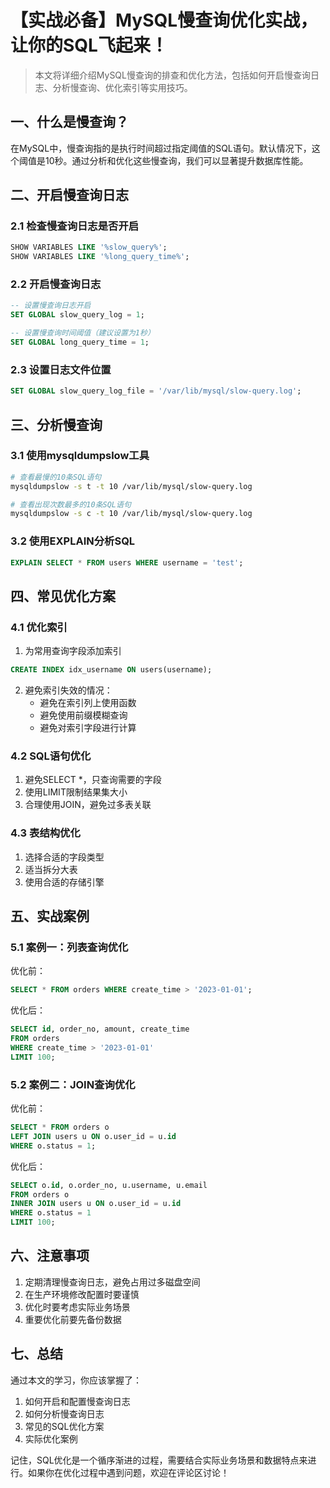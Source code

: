 # 【实战必备】MySQL慢查询优化实战，让你的SQL飞起来！

> 本文将详细介绍MySQL慢查询的排查和优化方法，包括如何开启慢查询日志、分析慢查询、优化索引等实用技巧。

## 一、什么是慢查询？

在MySQL中，慢查询指的是执行时间超过指定阈值的SQL语句。默认情况下，这个阈值是10秒。通过分析和优化这些慢查询，我们可以显著提升数据库性能。

## 二、开启慢查询日志

### 2.1 检查慢查询日志是否开启
```sql
SHOW VARIABLES LIKE '%slow_query%';
SHOW VARIABLES LIKE '%long_query_time%';
```

### 2.2 开启慢查询日志
```sql
-- 设置慢查询日志开启
SET GLOBAL slow_query_log = 1;

-- 设置慢查询时间阈值（建议设置为1秒）
SET GLOBAL long_query_time = 1;
```

### 2.3 设置日志文件位置
```sql
SET GLOBAL slow_query_log_file = '/var/lib/mysql/slow-query.log';
```

## 三、分析慢查询

### 3.1 使用mysqldumpslow工具
```bash
# 查看最慢的10条SQL语句
mysqldumpslow -s t -t 10 /var/lib/mysql/slow-query.log

# 查看出现次数最多的10条SQL语句
mysqldumpslow -s c -t 10 /var/lib/mysql/slow-query.log
```

### 3.2 使用EXPLAIN分析SQL
```sql
EXPLAIN SELECT * FROM users WHERE username = 'test';
```

## 四、常见优化方案

### 4.1 优化索引
1. 为常用查询字段添加索引
```sql
CREATE INDEX idx_username ON users(username);
```

2. 避免索引失效的情况：
   - 避免在索引列上使用函数
   - 避免使用前缀模糊查询
   - 避免对索引字段进行计算

### 4.2 SQL语句优化
1. 避免SELECT *，只查询需要的字段
2. 使用LIMIT限制结果集大小
3. 合理使用JOIN，避免过多表关联

### 4.3 表结构优化
1. 选择合适的字段类型
2. 适当拆分大表
3. 使用合适的存储引擎

## 五、实战案例

### 5.1 案例一：列表查询优化
优化前：
```sql
SELECT * FROM orders WHERE create_time > '2023-01-01';
```

优化后：
```sql
SELECT id, order_no, amount, create_time 
FROM orders 
WHERE create_time > '2023-01-01'
LIMIT 100;
```

### 5.2 案例二：JOIN查询优化
优化前：
```sql
SELECT * FROM orders o 
LEFT JOIN users u ON o.user_id = u.id
WHERE o.status = 1;
```

优化后：
```sql
SELECT o.id, o.order_no, u.username, u.email
FROM orders o 
INNER JOIN users u ON o.user_id = u.id
WHERE o.status = 1
LIMIT 100;
```

## 六、注意事项

1. 定期清理慢查询日志，避免占用过多磁盘空间
2. 在生产环境修改配置时要谨慎
3. 优化时要考虑实际业务场景
4. 重要优化前要先备份数据

## 七、总结

通过本文的学习，你应该掌握了：
1. 如何开启和配置慢查询日志
2. 如何分析慢查询日志
3. 常见的SQL优化方案
4. 实际优化案例

记住，SQL优化是一个循序渐进的过程，需要结合实际业务场景和数据特点来进行。如果你在优化过程中遇到问题，欢迎在评论区讨论！
